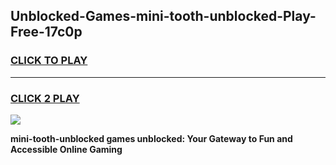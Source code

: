 
## Unblocked-Games-mini-tooth-unblocked-Play-Free-17c0p
<h3>
<a href="https://premium76.site?title=mini-tooth-unblocked&ref=21A">CLICK TO PLAY</a></h3>
<hr>

<h3>
<a href="https://premium76.site?title=mini-tooth-unblocked&ref=21A">CLICK 2 PLAY</a>
  
</h3>

<a href="https://premium76.site?title=mini-tooth-unblocked&ref=21A"><img src="https://clearcache.store/games.png"></a>


**mini-tooth-unblocked games unblocked: Your Gateway to Fun and Accessible Online Gaming**
